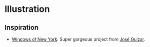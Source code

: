 # Illustration

## Inspiration
- [Windows of New York](http://www.windowsofnewyork.com/): Super gorgeous project from [José Guízar](http://www.joseguizar.com/).
